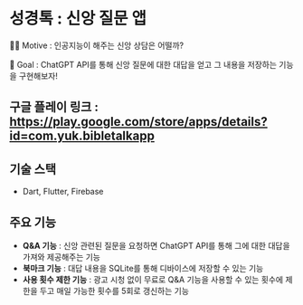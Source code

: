 # 성경톡 : 신앙 질문 앱  
🚴‍♀️ Motive : 인공지능이 해주는 신앙 상담은 어떨까?  
  
🥅 Goal : ChatGPT API를 통해 신앙 질문에 대한 대답을 얻고 그 내용을 저장하는 기능을 구현해보자!  

## 구글 플레이 링크 : https://play.google.com/store/apps/details?id=com.yuk.bibletalkapp  
  
## 기술 스택  
- Dart, Flutter, Firebase  
  
## 주요 기능  
- **Q&A 기능** : 신앙 관련된 질문을 요청하면 ChatGPT API를 통해 그에 대한 대답을 가져와 제공해주는 기능  
- **북마크 기능** : 대답 내용을 SQLite를 통해 디바이스에 저장할 수 있는 기능  
- **사용 횟수 제한 기능** : 광고 시청 없이 무료로 Q&A 기능을 사용할 수 있는 횟수에 제한을 두고 매일 가능한 횟수를 5회로 갱신하는 기능   
